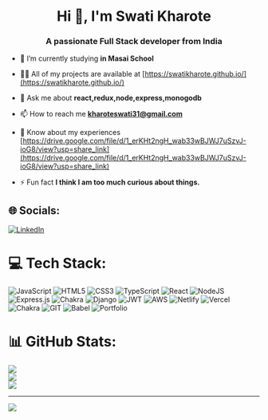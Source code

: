 <h1 align="center">Hi 👋, I'm Swati Kharote</h1>
<h3 align="center">A passionate Full Stack developer from India</h3>

- 🌱 I’m currently studying **in Masai School**

- 👨‍💻 All of my projects are available at [https://swatikharote.github.io/](https://swatikharote.github.io/)

- 💬 Ask me about **react,redux,node,express,monogodb**

- 📫 How to reach me **kharoteswati31@gmail.com**

- 📄 Know about my experiences [https://drive.google.com/file/d/1_erKHt2ngH_wab33wBJWJ7uSzvJ-ioG8/view?usp=share_link](https://drive.google.com/file/d/1_erKHt2ngH_wab33wBJWJ7uSzvJ-ioG8/view?usp=share_link)

- ⚡ Fun fact **I think I am too much curious about things.**

## 🌐 Socials:
[![LinkedIn](https://img.shields.io/badge/LinkedIn-%230077B5.svg?logo=linkedin&logoColor=white)](https://www.linkedin.com/in/swati-kharote-b094951b9/) 


# 💻 Tech Stack:
![JavaScript](https://img.shields.io/badge/javascript-%23323330.svg?style=for-the-badge&logo=javascript&logoColor=%23F7DF1E) ![HTML5](https://img.shields.io/badge/html5-%23E34F26.svg?style=for-the-badge&logo=html5&logoColor=white) ![CSS3](https://img.shields.io/badge/css3-%231572B6.svg?style=for-the-badge&logo=css3&logoColor=white) ![TypeScript](https://img.shields.io/badge/typescript-%23007ACC.svg?style=for-the-badge&logo=typescript&logoColor=white) ![React](https://img.shields.io/badge/react-%2320232a.svg?style=for-the-badge&logo=react&logoColor=%2361DAFB) ![NodeJS](https://img.shields.io/badge/node.js-6DA55F?style=for-the-badge&logo=node.js&logoColor=white) ![Express.js](https://img.shields.io/badge/express.js-%23404d59.svg?style=for-the-badge&logo=express&logoColor=%2361DAFB) ![Chakra](https://img.shields.io/badge/chakra-%234ED1C5.svg?style=for-the-badge&logo=chakraui&logoColor=white) ![Django](https://img.shields.io/badge/django-%23092E20.svg?style=for-the-badge&logo=django&logoColor=white) ![JWT](https://img.shields.io/badge/JWT-black?style=for-the-badge&logo=JSON%20web%20tokens) ![AWS](https://img.shields.io/badge/AWS-%23FF9900.svg?style=for-the-badge&logo=amazon-aws&logoColor=white) ![Netlify](https://img.shields.io/badge/netlify-%23000000.svg?style=for-the-badge&logo=netlify&logoColor=#00C7B7) ![Vercel](https://img.shields.io/badge/vercel-%23000000.svg?style=for-the-badge&logo=vercel&logoColor=white) ![Chakra](https://img.shields.io/badge/chakra-%234ED1C5.svg?style=for-the-badge&logo=chakraui&logoColor=white) ![GIT](https://img.shields.io/badge/Git-fc6d26?style=for-the-badge&logo=git&logoColor=white) ![Babel](https://img.shields.io/badge/Babel-F9DC3e?style=for-the-badge&logo=babel&logoColor=black) ![Portfolio](https://img.shields.io/badge/Portfolio-%23000000.svg?style=for-the-badge&logo=firefox&logoColor=#FF7139)

# 📊 GitHub Stats:
![](https://github-readme-stats.vercel.app/api?username=swatikharote&theme=dark&hide_border=false&include_all_commits=false&count_private=false)<br/>
![](https://github-readme-streak-stats.herokuapp.com/?user=swatikharote&theme=dark&hide_border=false)<br/>
![](https://github-readme-stats.vercel.app/api/top-langs/?username=swatikharote&theme=dark&hide_border=false&include_all_commits=false&count_private=false&layout=compact)

---
[![](https://visitcount.itsvg.in/api?id=swatikharote&icon=0&color=0)](https://visitcount.itsvg.in)
